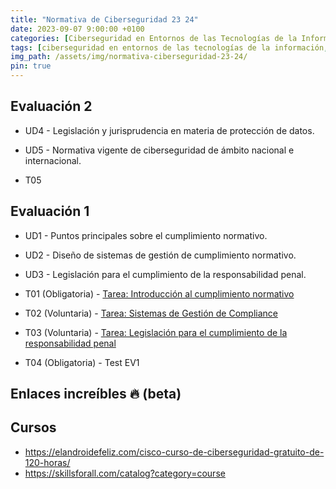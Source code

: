 ```yaml
---
title: "Normativa de Ciberseguridad 23 24"
date: 2023-09-07 9:00:00 +0100
categories: [Ciberseguridad en Entornos de las Tecnologías de la Información, Normativa de Ciberseguridad]
tags: [ciberseguridad en entornos de las tecnologías de la información, normativa de ciberseguridad]
img_path: /assets/img/normativa-ciberseguridad-23-24/
pin: true
---
```


## Evaluación 2

- UD4 - Legislación y jurisprudencia en materia de protección de datos.
- UD5 - Normativa vigente de ciberseguridad de ámbito nacional e internacional.

- T05

## Evaluación 1

- UD1 - Puntos principales sobre el cumplimiento normativo.
- UD2 - Diseño de sistemas de gestión de cumplimiento normativo.
- UD3 - Legislación para el cumplimiento de la responsabilidad penal.

- T01 (Obligatoria) - [Tarea: Introducción al cumplimiento normativo](/posts/tarea-introduccion-cumplimiento-normativo)
- T02 (Voluntaria) - [Tarea: Sistemas de Gestión de Compliance](/posts/tarea-sistemas-gestion-compliance/)
- T03 (Voluntaria) - [Tarea: Legislación para el cumplimiento de la responsabilidad penal](/posts/tarea-cumplimiento-responsabilidad-penal)
- T04 (Obligatoria) - Test EV1

## Enlaces increíbles 🔥 (beta)

## Cursos

- <https://elandroidefeliz.com/cisco-curso-de-ciberseguridad-gratuito-de-120-horas/>
- <https://skillsforall.com/catalog?category=course>
